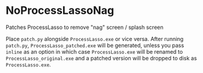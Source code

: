 # NoProcessLassoNag
Patches ProcessLasso to remove "nag" screen / splash screen

Place `patch.py` alongside `ProcessLasso.exe` or vice versa. After running `patch.py`, `ProcessLasso_patched.exe` will be generated, unless you pass `inline` as an option in which case `ProcessLasso.exe` will be renamed to `ProcessLasso_original.exe` and a patched version will be dropped to disk as `ProcessLasso.exe`.
